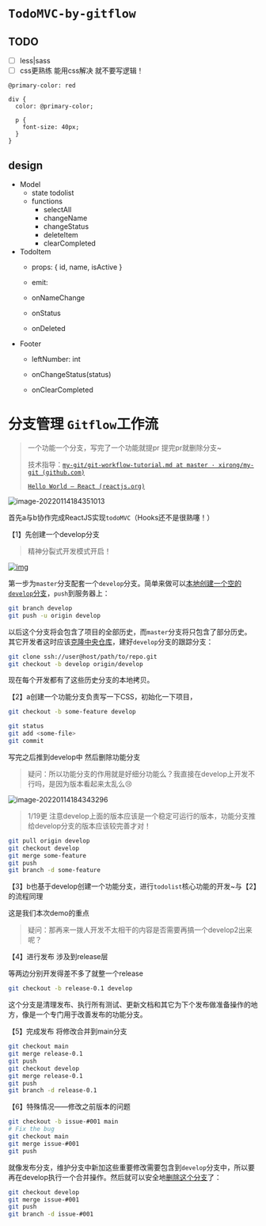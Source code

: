 

# `TodoMVC-by-gitflow`

## TODO
- [ ] less|sass
- [ ] css更熟练 能用css解决 就不要写逻辑！
```less
@primary-color: red

div {
  color: @primary-color;

  p { 
    font-size: 40px;
  }
}
```

## design
- Model
  * state todolist
  * functions
    * selectAll
    * changeName
    * changeStatus
    * deleteItem
    * clearCompleted
- TodoItem
  * props:  { id, name, isActive }
  
  * emit: 
  *   onNameChange 
  *   onStatus
  *   onDeleted
- Footer
  * leftNumber: int
  
  * onChangeStatus(status)
  * onClearCompleted





# 分支管理 `Gitflow`工作流

> 一个功能一个分支，写完了一个功能就提pr 提完pr就删除分支~
>
> 技术指导：[`my-git/git-workflow-tutorial.md at master · xirong/my-git (github.com)`](https://github.com/xirong/my-git/blob/master/git-workflow-tutorial.md#236-示例)
>
> [`Hello World – React (reactjs.org)`](https://zh-hans.reactjs.org/docs/hello-world.html)

![image-20220114184351013](https://gitee.com/su-fangzhou/blog-image/raw/master/202201141843069.png)

首先a与b协作完成ReactJS实现`todoMVC`（Hooks还不是很熟噻！）

【1】先创建一个develop分支

> 精神分裂式开发模式开启！

[![img](https://github.com/xirong/my-git/raw/master/images/git-workflow-release-cycle-5createdev.png)](https://github.com/xirong/my-git/blob/master/images/git-workflow-release-cycle-5createdev.png)

第一步为`master`分支配套一个`develop`分支。简单来做可以[本地创建一个空的`develop`分支](https://www.atlassian.com/git/tutorial/git-branches#!branch)，`push`到服务器上：

```bash
git branch develop
git push -u origin develop
```

以后这个分支将会包含了项目的全部历史，而`master`分支将只包含了部分历史。其它开发者这时应该[克隆中央仓库](https://www.atlassian.com/git/tutorial/git-basics#!clone)，建好`develop`分支的跟踪分支：

```bash
git clone ssh://user@host/path/to/repo.git
git checkout -b develop origin/develop
```

现在每个开发都有了这些历史分支的本地拷贝。

【2】a创建一个功能分支负责写一下CSS，初始化一下项目，

```bash
git checkout -b some-feature develop

git status
git add <some-file>
git commit
```



写完之后推到develop中 然后删除功能分支

> 疑问：所以功能分支的作用就是好细分功能么？我直接在develop上开发不行吗，是因为版本看起来太乱么😢

![image-20220114184343296](https://gitee.com/su-fangzhou/blog-image/raw/master/202201141844593.png)

> 1/19更 注意develop上面的版本应该是一个稳定可运行的版本，功能分支推给develop分支的版本应该较完善才对！

```bash
git pull origin develop
git checkout develop
git merge some-feature
git push
git branch -d some-feature
```

【3】b也基于develop创建一个功能分支，进行`todolist`核心功能的开发~与【2】的流程同理

这是我们本次demo的重点

> 疑问：那再来一拨人开发不太相干的内容是否需要再搞一个develop2出来呢？

【4】进行发布 涉及到release层

等两边分别开发得差不多了就整一个release

```bash
git checkout -b release-0.1 develop
```

这个分支是清理发布、执行所有测试、更新文档和其它为下个发布做准备操作的地方，像是一个专门用于改善发布的功能分支。

【5】完成发布 将修改合并到main分支

```bash
git checkout main
git merge release-0.1
git push
git checkout develop
git merge release-0.1
git push
git branch -d release-0.1
```

【6】特殊情况——修改之前版本的问题

```bash
git checkout -b issue-#001 main
# Fix the bug
git checkout main
git merge issue-#001
git push
```

就像发布分支，维护分支中新加这些重要修改需要包含到`develop`分支中，所以要再在develop执行一个合并操作。然后就可以安全地[删除这个分支](https://www.atlassian.com/git/tutorial/git-branches#!branch)了：

```bash
git checkout develop
git merge issue-#001
git push
git branch -d issue-#001
```

